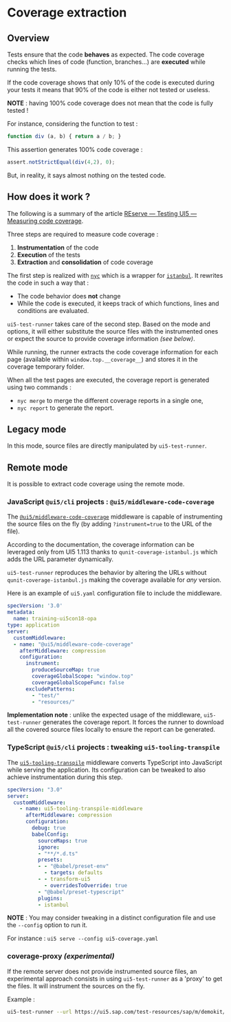 # Coverage extraction

## Overview

Tests ensure that the code **behaves** as expected.
The code coverage checks which lines of code (function, branches...) are **executed** while running the tests.

If the code coverage shows that only 10% of the code is executed during your tests it means that 90% of the code is either not tested or useless.

**NOTE** : having 100% code coverage does not mean that the code is fully tested !

For instance, considering the function to test :

```javascript
function div (a, b) { return a / b; }
```

This assertion generates 100% code coverage :

```javascript
assert.notStrictEqual(div(4,2), 0);
```

But, in reality, it says almost nothing on the tested code.

## How does it work ?

The following is a summary of the article [REserve — Testing UI5 — Measuring code coverage](https://medium.com/@arnaud-buchholz/reserve-testing-ui5-measuring-code-coverage-ef303af051ef).

Three steps are required to measure code coverage :
1. **Instrumentation** of the code
2. **Execution** of the tests
3. **Extraction** and **consolidation** of code coverage

The first step is realized with [`nyc`](https://www.npmjs.com/package/nyc) which is a wrapper for [`istanbul`](https://www.npmjs.com/package/istanbul).
It rewrites the code in such a way that :

* The code behavior does **not** change
* While the code is executed, it keeps track of which functions, lines and conditions are evaluated.

`ui5-test-runner` takes care of the second step. Based on the mode and options, it will either substitute the source files with the instrumented ones or expect the source to provide coverage information *(see below)*.

While running, the runner extracts the code coverage information for each page (available within `window.top.__coverage__`) and stores it in the coverage temporary folder.

When all the test pages are executed, the coverage report is generated using two commands :

* `nyc merge` to merge the different coverage reports in a single one,
* `nyc report` to generate the report.

## Legacy mode

In this mode, source files are directly manipulated by `ui5-test-runner`.

## Remote mode

It is possible to extract code coverage using the remote mode.

### JavaScript `@ui5/cli` projects : `@ui5/middleware-code-coverage`

The [`@ui5/middleware-code-coverage`](https://www.npmjs.com/package/@ui5/middleware-code-coverage) middleware is capable of instrumenting the source files on the fly (by adding `?instrument=true` to the URL of the file).

According to the documentation, the coverage information can be leveraged only from UI5 1.113 thanks to `qunit-coverage-istanbul.js` which adds the URL parameter dynamically.

`ui5-test-runner` reproduces the behavior by altering the URLs without `qunit-coverage-istanbul.js` making the coverage available for *any* version.

Here is an example of `ui5.yaml` configuration file to include the middleware.

```yaml
specVersion: '3.0'
metadata:
  name: training-ui5con18-opa
type: application
server:
  customMiddleware:
  - name: "@ui5/middleware-code-coverage"
    afterMiddleware: compression
    configuration:
      instrument:
        produceSourceMap: true
        coverageGlobalScope: "window.top"
        coverageGlobalScopeFunc: false
      excludePatterns:
        - "test/"
        - "resources/"
```

**Implementation note** : unlike the expected usage of the middleware, `ui5-test-runner` generates the coverage report. It forces the runner to download all the covered source files locally to ensure the report can be generated.

### TypeScript `@ui5/cli` projects : tweaking `ui5-tooling-transpile`

The [`ui5-tooling-transpile`](https://www.npmjs.com/package/ui5-tooling-transpile) middleware converts TypeScript into JavaScript while serving the application. Its configuration can be tweaked to also achieve instrumentation during this step.

```yaml
specVersion: "3.0"
server:
  customMiddleware:
    - name: ui5-tooling-transpile-middleware
      afterMiddleware: compression
      configuration:
        debug: true
        babelConfig:
          sourceMaps: true
          ignore:
          - "**/*.d.ts"
          presets:
          - - "@babel/preset-env"
            - targets: defaults
          - - transform-ui5
            - overridesToOverride: true
          - "@babel/preset-typescript"
          plugins:
          - istanbul
```

**NOTE** : You may consider tweaking in a distinct configuration file and use the `--config` option to run it.

For instance : `ui5 serve --config ui5-coverage.yaml`

### coverage-proxy *(experimental)*

If the remote server does not provide instrumented source files, an experimental approach consists in using `ui5-test-runner` as a 'proxy' to get the files. It will instrument the sources on the fly.

Example :
```bash
ui5-test-runner --url https://ui5.sap.com/test-resources/sap/m/demokit/orderbrowser/webapp/test/testsuite.qunit.html --coverage --coverage-proxy --coverage-proxy-include webapp/* --coverage-proxy-exclude webapp/test --disable-ui5
```

